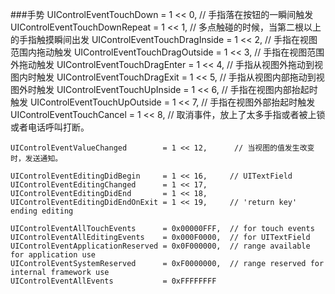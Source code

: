 ###手势
	UIControlEventTouchDown           = 1 <<  0,      // 手指落在按钮的一瞬间触发
    UIControlEventTouchDownRepeat     = 1 <<  1,      // 多点触碰的时候，当第二根以上的手指触摸瞬间出发
    UIControlEventTouchDragInside     = 1 <<  2,      // 手指在视图范围内拖动触发
    UIControlEventTouchDragOutside    = 1 <<  3,      // 手指在视图范围外拖动触发
    UIControlEventTouchDragEnter      = 1 <<  4,      // 手指从视图外拖动到视图内时触发
    UIControlEventTouchDragExit       = 1 <<  5,      // 手指从视图内部拖动到视图外时触发
    UIControlEventTouchUpInside       = 1 <<  6,      // 手指在视图内部抬起时触发
    UIControlEventTouchUpOutside      = 1 <<  7,      // 手指在视图外部抬起时触发
    UIControlEventTouchCancel         = 1 <<  8,      // 取消事件，放上了太多手指或者被上锁或者电话呼叫打断。

    UIControlEventValueChanged        = 1 << 12,      // 当视图的值发生改变时，发送通知。

    UIControlEventEditingDidBegin     = 1 << 16,     // UITextField
    UIControlEventEditingChanged      = 1 << 17,
    UIControlEventEditingDidEnd       = 1 << 18,
    UIControlEventEditingDidEndOnExit = 1 << 19,     // 'return key' ending editing

    UIControlEventAllTouchEvents      = 0x00000FFF,  // for touch events
    UIControlEventAllEditingEvents    = 0x000F0000,  // for UITextField
    UIControlEventApplicationReserved = 0x0F000000,  // range available for application use
    UIControlEventSystemReserved      = 0xF0000000,  // range reserved for internal framework use
    UIControlEventAllEvents           = 0xFFFFFFFF